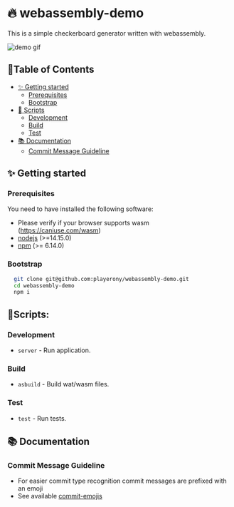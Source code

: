 # 🔥 webassembly-demo

This is a simple checkerboard generator written with webassembly.

![demo gif](https://i.imgur.com/TQC2saX.gif)

## 📖Table of Contents

- [✨ Getting started](#%e2%9c%a8-getting-started)
  - [Prerequisites](#prerequisites)
  - [Bootstrap](#bootstrap)
- [📜 Scripts](#%f0%9f%93%9c-scripts)
  - [Development](#development)
  - [Build](#build)
  - [Test](#test)
- [📚 Documentation](#%f0%9f%93%9a-documentation)
  - [Commit Message Guideline](#commit-message-guideline)

## ✨ Getting started

### Prerequisites

You need to have installed the following software:

- Please verify if your browser supports wasm (https://caniuse.com/wasm)
- [nodejs](https://nodejs.org/en/) (>=14.15.0)
- [npm](https://npmjs.com/) (>= 6.14.0)

### Bootstrap

```bash
  git clone git@github.com:playerony/webassembly-demo.git
  cd webassembly-demo
  npm i
```

## 📜Scripts:

### Development

- `server` - Run application.

### Build

- `asbuild` - Build wat/wasm files.

### Test

- `test` - Run tests.

## 📚 Documentation

### Commit Message Guideline

- For easier commit type recognition commit messages are prefixed with an emoji
- See available [commit-emojis](https://github.com/sebald/commit-emojis#available-emojis)
